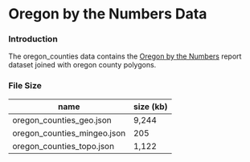 # Oregon by the Numbers Data

### Introduction

The oregon_counties data contains the [Oregon by the Numbers](https://www.tfff.org/select-books/book/oregon-numbers) report dataset joined with oregon county polygons.


### File Size

| name                        | size (kb) |
|-----------------------------|-----------|
| oregon_counties_geo.json    | 9,244     |
| oregon_counties_mingeo.json | 205       |
| oregon_counties_topo.json   | 1,122     |
